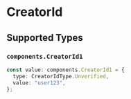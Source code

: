# CreatorId


## Supported Types

### `components.CreatorId1`

```typescript
const value: components.CreatorId1 = {
  type: CreatorIdType.Unverified,
  value: "user123",
};
```

